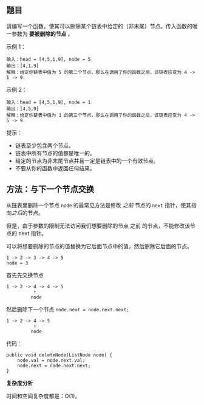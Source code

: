 ## 题目

请编写一个函数，使其可以删除某个链表中给定的（非末尾）节点。传入函数的唯一参数为 **要被删除的节点** 。

示例 1：

```
输入：head = [4,5,1,9], node = 5
输出：[4,1,9]
解释：给定你链表中值为 5 的第二个节点，那么在调用了你的函数之后，该链表应变为 4 -> 1 -> 9.

```

示例 2：

```
输入：head = [4,5,1,9], node = 1
输出：[4,5,9]
解释：给定你链表中值为 1 的第三个节点，那么在调用了你的函数之后，该链表应变为 4 -> 5 -> 9.
```


提示：

- 链表至少包含两个节点。
- 链表中所有节点的值都是唯一的。
- 给定的节点为非末尾节点并且一定是链表中的一个有效节点。
- 不要从你的函数中返回任何结果。

## 方法：与下一个节点交换

从链表里删除一个节点 `node` 的最常见方法是修改 *之前* 节点的 `next` 指针，使其指向*之后*的节点。

但是，由于参数的限制无法访问我们想要删除的节点 之前 的节点，不能修改该节点的 next 指针。

可以将想要删除的节点的值替换为它后面节点中的值，然后删除它后面的节点。

```
1 -> 2 -> 3 -> 4 -> 5
node = 3
```

首先先交换节点

```
1 -> 2 -> 4 -> 4 -> 5
          ↑
         node
```

然后删除下一个节点 `node.next = node.next.next;` 

```
1 -> 2 -> 4 -> 5
          ↑
         node
```

代码：

```
public void deleteNode(ListNode node) {
    node.val = node.next.val;
    node.next = node.next.next;
}
```

**复杂度分析**

时间和空间复杂度都是：O(1)。

